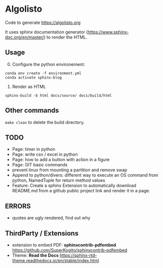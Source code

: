 # Algolisto

Code to generate https://algolisto.org

It uses sphinx documentation generator (https://www.sphinx-doc.org/en/master/) to render the HTML. 

## Usage
0. Configure the python environement:
```
conda env create -f environment.yml
conda activate sphinx-blog
```  
1. Render as HTML
```
sphinx-build -b html docs/source/ docs/build/html
```  

## Other commands
`make clean` to delete the build directory.  

## TODO  
- Page: timer in python
- Page: write csv / excel in python
- Page: how to add a button with action in a figure
- Page: GIT basic commands
- prevent linux from mounting a partition and remove swap 
- Append to python/divers: different way to execute an OS command from python, NamedTuple for return method values
- Feature: Create a sphinx Extension to automatically download README.md from a github public project link and render it in a page.


## ERRORS
- quotes are ugly rendered, find out why


## ThirdParty / Extensions
- extension to embed PDF: **sphinxcontrib-pdfembed** https://github.com/SuperKogito/sphinxcontrib-pdfembed  
- Theme: **Read the Docs** https://sphinx-rtd-theme.readthedocs.io/en/stable/index.html

